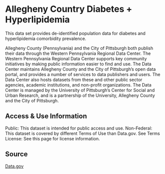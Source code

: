 # Allegheny Country Diabetes + Hyperlipidemia

This data set provides de-identified population data for diabetes and hyperlipidemia comorbidity prevalence.

Allegheny County (Pennsylvania) and the City of Pittsburgh both publish their data through the Western Pennsylvania Regional Data Center. The Western Pennsylvania Regional Data Center supports key community initiatives by making public information easier to find and use. The Data Center maintains Allegheny County and the City of Pittsburgh’s open data portal, and provides a number of services to data publishers and users. The Data Center also hosts datasets from these and other public sector agencies, academic institutions, and non-profit organizations. The Data Center is managed by the University of Pittsburgh’s Center for Social and Urban Research, and is a partnership of the University, Allegheny County and the City of Pittsburgh. 

## Access & Use Information
Public: This dataset is intended for public access and use. Non-Federal: This dataset is covered by different Terms of Use than Data.gov. See Terms License: See this page for license information. 

## Source
[Data.gov](https://catalog.data.gov/dataset/diabetes-hyperlipidemia-comorbidity)
